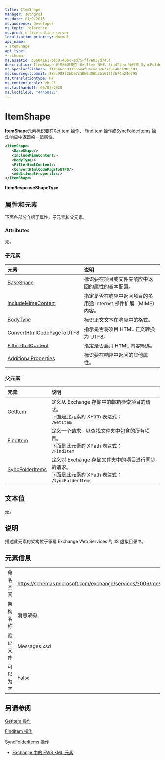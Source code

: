 ```yaml
---
title: ItemShape
manager: sethgros
ms.date: 03/9/2015
ms.audience: Developer
ms.topic: reference
ms.prod: office-online-server
localization_priority: Normal
api_name:
- ItemShape
api_type:
- schema
ms.assetid: c5604161-bbc0-40bc-ad75-ff7e837d745f
description: ItemShape 元素标识要在 GetItem 操作、FindItem 操作或 SyncFolderItems 操作响应中返回的一组属性。
ms.openlocfilehash: ffb666ee331b55a4f04cad076c705e4bec980e03
ms.sourcegitcommit: 88ec988f2bb67c1866d06b361615f3674a24e795
ms.translationtype: MT
ms.contentlocale: zh-CN
ms.lasthandoff: 06/03/2020
ms.locfileid: "44458122"
---
```

# <a name="itemshape"></a>ItemShape

**ItemShape**元素标识要在[GetItem 操作](getitem-operation.md)、 [FindItem 操作](finditem-operation.md)或[SyncFolderItems 操作](syncfolderitems-operation.md)响应中返回的一组属性。 
  
```XML
<ItemShape>
   <BaseShape/>
   <IncludeMimeContent/>
   <BodyType/>
   <FilterHtmlContent/>
   <ConvertHtmlCodePageToUTF8/>
   <AdditionalProperties/>
</ItemShape>
```

 **ItemResponseShapeType**
## <a name="attributes-and-elements"></a>属性和元素

下面各部分介绍了属性、子元素和父元素。
  
### <a name="attributes"></a>Attributes

无。
  
### <a name="child-elements"></a>子元素

|**元素**|**说明**|
|:-----|:-----|
|[BaseShape](baseshape.md) <br/> |标识要在项目或文件夹响应中返回的属性的基本配置。  <br/> |
|[IncludeMimeContent](includemimecontent.md) <br/> |指定是否在响应中返回项目的多用途 Internet 邮件扩展（MIME）内容。  <br/> |
|[BodyType](bodytype.md) <br/> |标识正文文本在响应中的格式。  <br/> |
|[ConvertHtmlCodePageToUTF8](converthtmlcodepagetoutf8.md) <br/> |指示是否将项目 HTML 正文转换为 UTF8。  <br/> |
|[FilterHtmlContent](filterhtmlcontent.md) <br/> |指定是否启用 HTML 内容筛选。  <br/> |
|[AdditionalProperties](additionalproperties.md) <br/> |标识要在响应中返回的其他属性。  <br/> |
   
### <a name="parent-elements"></a>父元素

|**元素**|**说明**|
|:-----|:-----|
|[GetItem](getitem.md) <br/> |定义从 Exchange 存储中的邮箱检索项目的请求。  <br/> 下面是此元素的 XPath 表达式：   <br/>  `/GetItem` <br/> |
|[FindItem](finditem.md) <br/> |定义一个请求，以查找文件夹中包含的所有项目。  <br/> 下面是此元素的 XPath 表达式：   <br/>  `/FindItem` <br/> |
|[SyncFolderItems](syncfolderitems.md) <br/> |定义对 Exchange 存储文件夹中的项目进行同步的请求。  <br/> 下面是此元素的 XPath 表达式：   <br/>  `/SyncFolderItems` <br/> |
   
## <a name="text-value"></a>文本值

无。
  
## <a name="remarks"></a>说明

描述此元素的架构位于承载 Exchange Web Services 的 IIS 虚拟目录中。
  
## <a name="element-information"></a>元素信息

|||
|:-----|:-----|
|命名空间  <br/> |https://schemas.microsoft.com/exchange/services/2006/messages  <br/> |
|架构名称  <br/> |消息架构  <br/> |
|验证文件  <br/> |Messages.xsd  <br/> |
|可以为空  <br/> |False  <br/> |
   
## <a name="see-also"></a>另请参阅



[GetItem 操作](getitem-operation.md)
  
[FindItem 操作](finditem-operation.md)
  
[SyncFolderItems 操作](syncfolderitems-operation.md)


- [Exchange 中的 EWS XML 元素](ews-xml-elements-in-exchange.md)

